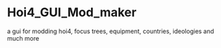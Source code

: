 # Hoi4_GUI_Mod_maker
a gui for modding hoi4, focus trees, equipment, countries, ideologies and much more
